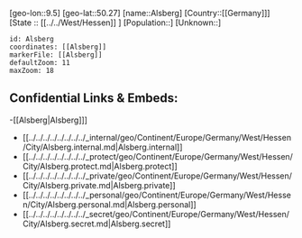 ﻿---
location: [50.27,9.5]
mapzoom: [7,12] 
mapmarker: city 
type: City
tags:
- geo/City


SpocWebEntityId: 28757
isDeleted: false
confidential: public

---
[geo-lon::9.5]
[geo-lat::50.27]
[name::Alsberg]
[Country::[[Germany]]]
[State :: [[../../West/Hessen]] ]
[Population::]
[Unknown::]


```leaflet
id: Alsberg
coordinates: [[Alsberg]]
markerFile: [[Alsberg]]
defaultZoom: 11 
maxZoom: 18
```


## Confidential Links & Embeds: 
-[[Alsberg|Alsberg]]] 
- [[../../../../../../../../_internal/geo/Continent/Europe/Germany/West/Hessen/City/Alsberg.internal.md|Alsberg.internal]] 
- [[../../../../../../../../_protect/geo/Continent/Europe/Germany/West/Hessen/City/Alsberg.protect.md|Alsberg.protect]] 
- [[../../../../../../../../_private/geo/Continent/Europe/Germany/West/Hessen/City/Alsberg.private.md|Alsberg.private]] 
- [[../../../../../../../../_personal/geo/Continent/Europe/Germany/West/Hessen/City/Alsberg.personal.md|Alsberg.personal]] 
- [[../../../../../../../../_secret/geo/Continent/Europe/Germany/West/Hessen/City/Alsberg.secret.md|Alsberg.secret]] 
